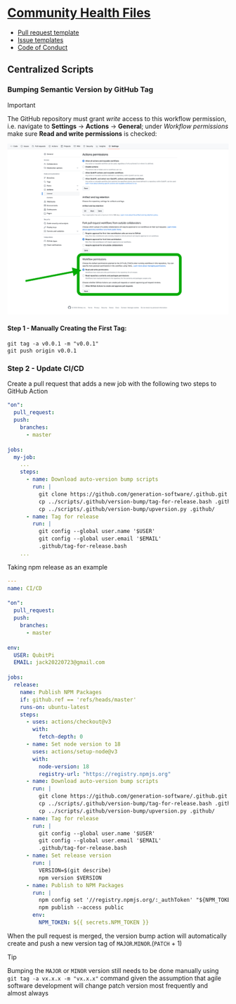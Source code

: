 [Community Health Files](https://docs.github.com/en/communities/setting-up-your-project-for-healthy-contributions/creating-a-default-community-health-file)
======================

- [Pull request template](./pull_request_template.md)
- [Issue templates](.github/ISSUE_TEMPLATE)
- [Code of Conduct](./CODE_OF_CONDUCT.md)

Centralized Scripts
-------------------

### Bumping Semantic Version by GitHub Tag

> [!IMPORTANT]
> The GitHub repository must grant _write_ access to this workflow permission, i.e. navigate to __Settings__ ->
> __Actions__ -> __General__; under _Workflow permissions_ make sure __Read and write permissions__ is checked:
>
> ![Permission example "Error loading permissions.png"](./img/permission.png)

#### Step 1 - Manually Creating the First Tag:

```cnosole
git tag -a v0.0.1 -m "v0.0.1"
git push origin v0.0.1
```

### Step 2 - Update CI/CD

Create a pull request that adds a new job with the following two steps to GitHub Action

```yaml
"on":
  pull_request:
  push:
    branches:
      - master

jobs:
  my-job:
    ...
    steps:
      - name: Download auto-version bump scripts
        run: |
          git clone https://github.com/generation-software/.github.git ../scripts
          cp ../scripts/.github/version-bump/tag-for-release.bash .github/
          cp ../scripts/.github/version-bump/upversion.py .github/
      - name: Tag for release
        run: |
          git config --global user.name '$USER'
          git config --global user.email '$EMAIL'
          .github/tag-for-release.bash
    ...
```

Taking npm release as an example

```yaml
---
name: CI/CD

"on":
  pull_request:
  push:
    branches:
      - master

env:
  USER: QubitPi
  EMAIL: jack20220723@gmail.com

jobs:
  release:
    name: Publish NPM Packages
    if: github.ref == 'refs/heads/master'
    runs-on: ubuntu-latest
    steps:
      - uses: actions/checkout@v3
        with:
          fetch-depth: 0
      - name: Set node version to 18
        uses: actions/setup-node@v3
        with:
          node-version: 18
          registry-url: "https://registry.npmjs.org"
      - name: Download auto-version bump scripts
        run: |
          git clone https://github.com/generation-software/.github.git ../scripts
          cp ../scripts/.github/version-bump/tag-for-release.bash .github/
          cp ../scripts/.github/version-bump/upversion.py .github/
      - name: Tag for release
        run: |
          git config --global user.name '$USER'
          git config --global user.email '$EMAIL'
          .github/tag-for-release.bash
      - name: Set release version
        run: |
          VERSION=$(git describe)
          npm version $VERSION
      - name: Publish to NPM Packages
        run: |
          npm config set '//registry.npmjs.org/:_authToken' "${NPM_TOKEN}"
          npm publish --access public
        env:
          NPM_TOKEN: ${{ secrets.NPM_TOKEN }}
```

When the pull request is merged, the version bump action will automatically create and push a new version tag of
`MAJOR`.`MINOR`.(`PATCH` + 1)

> [!TIP]
>
> Bumping the `MAJOR` or `MINOR` version still needs to be done manually using `git tag -a vx.x.x -m "vx.x.x"` command
> given the assumption that agile software development will change patch version most frequently and almost always

